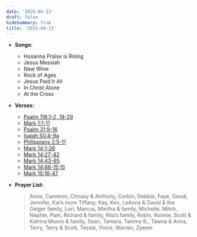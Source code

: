 ```yaml
---
date: '2025-04-13'
draft: false
hideSummary: true
title: '2025-04-13'
---
```


- **Songs:**
  - Hosanna Praise is Rising
  - Jesus Messiah
  - New Wine
  - Rock of Ages
  - Jesus Paid It All
  - In Christ Alone
  - At the Cross

- **Verses:**
  - [Psalm 118:1-2, 19-29](https://www.biblegateway.com/passage/?search=Psalm+118%3A1-2%2C+19-29&version=NIV)
  - [Mark 1:1-11](https://www.biblegateway.com/passage/?search=Mark+1%3A1-11&version=NIV)
  - [Psalm 31:9-16](https://www.biblegateway.com/passage/?search=Psalm+31%3A9-16&version=NIV)
  - [Isaiah 50:4-9a](https://www.biblegateway.com/passage/?search=Isaiah+50%3A4-9a&version=NIV)
  - [Philippians 2:5-11](https://www.biblegateway.com/passage/?search=Philippians+2%3A5-11&version=NIV)
  - [Mark 14:1-26](https://www.biblegateway.com/passage/?search=Mark+14%3A1-26&version=NIV)
  - [Mark 14:27-42](https://www.biblegateway.com/passage/?search=Mark+14%3A27-42&version=NIV)
  - [Mark 14:43-65](https://www.biblegateway.com/passage/?search=Mark+14%3A43-65&version=NIV)
  - [Mark 14:66-15:15](https://www.biblegateway.com/passage/?search=Mark+14%3A66-15%3A15&version=NIV)
  - [Mark 15:16-47](https://www.biblegateway.com/passage/?search=Mark+15%3A16-47&version=NIV)

- **Prayer List:** 
  > Anne, Cameron, Chrissy & Anthony, Corbin, Debbie, Faye, Geodi,
  > Jennifer, Kai’s mom Tiffany, Kay, Ken, LeAnna & David & the Geiger family,
  > Lori, Marcus, Martha & family, Michelle, Mitch, Nephle, Pam,
  > Richard & family, Rita’s family, Robin, Ronnie, Scott & Katrina Munro & family,
  > Sean, Tamara, Tammy B., Tawna & Anna, Terry, Terry & Scott, Tessie, Vince, Warren, Zyeem